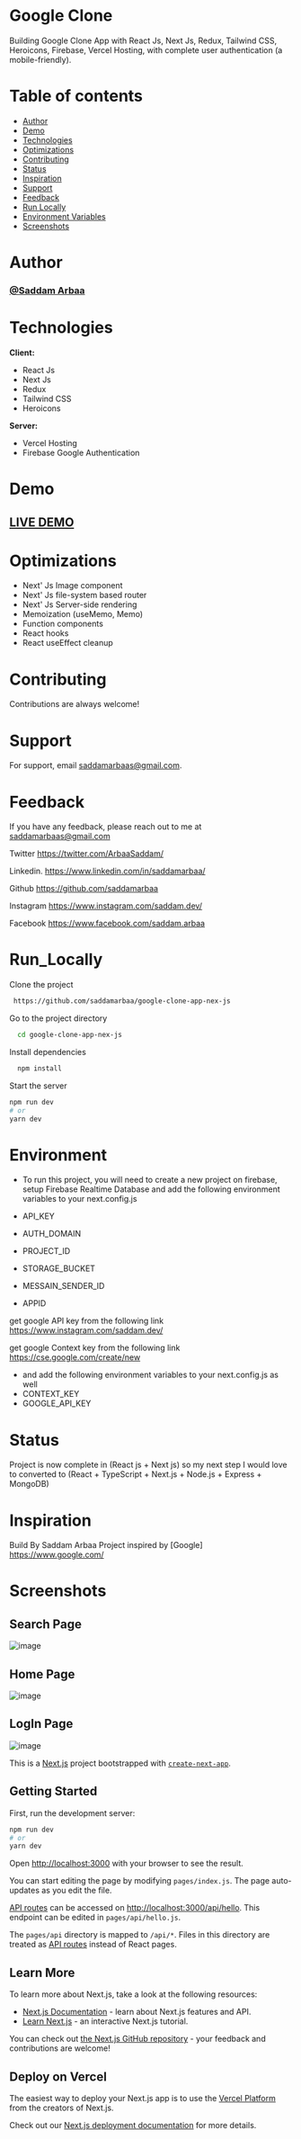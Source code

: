 # Google Clone

Building Google Clone App with React Js, Next Js, Redux, Tailwind CSS,
Heroicons, Firebase, Vercel Hosting,
with complete user authentication (a mobile-friendly).

# Table of contents

-  [Author](#Author)
-  [Demo](#Demo)
-  [Technologies](#Technologies)
-  [Optimizations](#Optimizations)
-  [Contributing](#Contributing)
-  [Status](#status)
-  [Inspiration](#inspiration)
-  [Support](#Support)
-  [Feedback](#Feedback)
-  [Run Locally](#Run_Locally)
-  [Environment Variables](#Environment)
-  [Screenshots](#Screenshots)

# Author

### <a href="https://github.com/saddamarbaa">@Saddam Arbaa</a>

# Technologies

**Client:**

-  React Js
-  Next Js
-  Redux
-  Tailwind CSS
-  Heroicons

**Server:**

-  Vercel Hosting
-  Firebase Google Authentication

# Demo

## <a href="https://google-clone-app-nex-js.vercel.app/">LIVE DEMO</a>

# Optimizations

-  Next' Js Image component
-  Next' Js file-system based router
-  Next' Js Server-side rendering
-  Memoization (useMemo, Memo)
-  Function components
-  React hooks
-  React useEffect cleanup


# Contributing

Contributions are always welcome!

# Support

For support, email saddamarbaas@gmail.com.

# Feedback

If you have any feedback, please reach out to me at saddamarbaas@gmail.com

Twitter
https://twitter.com/ArbaaSaddam/

Linkedin.
https://www.linkedin.com/in/saddamarbaa/

Github
https://github.com/saddamarbaa

Instagram
https://www.instagram.com/saddam.dev/

Facebook
https://www.facebook.com/saddam.arbaa


# Run_Locally

Clone the project

```bash
 https://github.com/saddamarbaa/google-clone-app-nex-js
```

Go to the project directory

```bash
  cd google-clone-app-nex-js
```

Install dependencies

```bash
  npm install
```

Start the server

```bash
npm run dev
# or
yarn dev
```

# Environment

-  To run this project, you will need to create a new project on firebase, setup Firebase Realtime Database and add the following environment variables to your next.config.js

-  API_KEY
-  AUTH_DOMAIN
-  PROJECT_ID
-  STORAGE_BUCKET
-  MESSAIN_SENDER_ID
-  APPID
 
get google API key from the following link
https://www.instagram.com/saddam.dev/

get google Context key from the following link
https://cse.google.com/create/new


-  and add the following environment variables to your next.config.js as well
-  CONTEXT_KEY
-  GOOGLE_API_KEY

# Status

Project is now complete in (React js + Next js) so my next step I would love to converted to (React + TypeScript + Next.js + Node.js + Express + MongoDB)

# Inspiration

Build By Saddam Arbaa Project inspired by [Google] https://www.google.com/


# Screenshots


## Search Page
![image](https://user-images.githubusercontent.com/51326421/136696697-f59643e3-6472-4838-aa60-00beaad262ca.png)
  
  
 ## Home Page
 ![image](https://user-images.githubusercontent.com/51326421/136696782-fc33ea82-b6af-4c7c-b8d0-f29fd3fa448a.png)




## LogIn Page

![image](https://user-images.githubusercontent.com/51326421/136696731-c5cb6163-a994-45a1-be88-36757bb21aff.png)



This is a [Next.js](https://nextjs.org/) project bootstrapped with [`create-next-app`](https://github.com/vercel/next.js/tree/canary/packages/create-next-app).

## Getting Started

First, run the development server:

```bash
npm run dev
# or
yarn dev
```

Open [http://localhost:3000](http://localhost:3000) with your browser to see the result.

You can start editing the page by modifying `pages/index.js`. The page auto-updates as you edit the file.

[API routes](https://nextjs.org/docs/api-routes/introduction) can be accessed on [http://localhost:3000/api/hello](http://localhost:3000/api/hello). This endpoint can be edited in `pages/api/hello.js`.

The `pages/api` directory is mapped to `/api/*`. Files in this directory are treated as [API routes](https://nextjs.org/docs/api-routes/introduction) instead of React pages.

## Learn More

To learn more about Next.js, take a look at the following resources:

-  [Next.js Documentation](https://nextjs.org/docs) - learn about Next.js features and API.
-  [Learn Next.js](https://nextjs.org/learn) - an interactive Next.js tutorial.

You can check out [the Next.js GitHub repository](https://github.com/vercel/next.js/) - your feedback and contributions are welcome!

## Deploy on Vercel

The easiest way to deploy your Next.js app is to use the [Vercel Platform](https://vercel.com/new?utm_medium=default-template&filter=next.js&utm_source=create-next-app&utm_campaign=create-next-app-readme) from the creators of Next.js.

Check out our [Next.js deployment documentation](https://nextjs.org/docs/deployment) for more details.
